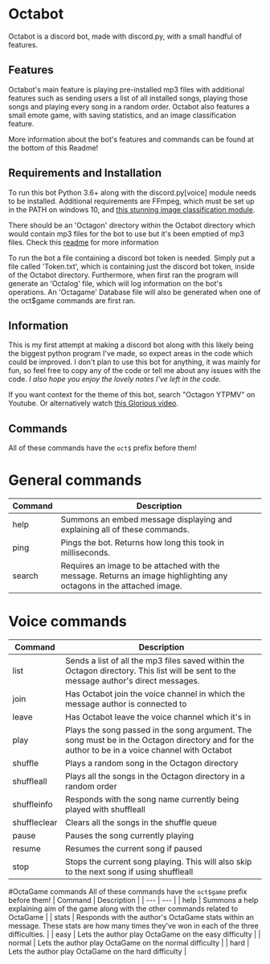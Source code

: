 # Octabot
Octabot is a discord bot, made with discord.py, with a small handful of features.

## Features
Octabot's main feature is playing pre-installed mp3 files with additional features such as sending users a list of all installed songs, playing those songs and playing every song in a random order. 
Octabot also features a small emote game, with saving statistics, and an image classification feature.

More information about the bot's features and commands can be found at the bottom of this Readme!

## Requirements and Installation
To run this bot Python 3.6+ along with the discord.py[voice] module needs to be installed. 
Additional requirements are FFmpeg, which must be set up in the PATH on windows 10, and [this stunning image classification module](https://github.com/Cloud11665/Octagon).

There should be an 'Octagon' directory within the Octabot directory which would contain mp3 files for the bot to use but it's been emptied of mp3 files. Check this [readme](Octabot/Octagon/README.md) for more information

To run the bot a file containing a discord bot token is needed. Simply put a file called 'Token.txt', which is containing just the discord bot token, inside of the Octabot directory. Furthermore, when first ran the program will generate an 'Octalog' file, which will log information on the bot's operations. An 'Octagame' Database file will also be generated when one of the oct$game commands are first ran.

## Information
This is my first attempt at making a discord bot along with this likely being the biggest python program I've made, so expect areas in the code which could be improved.
I don't plan to use this bot for anything, it was mainly for fun, so feel free to copy any of the code or tell me about any issues with the code. *I also hope you enjoy the lovely notes I've left in the code.*

If you want context for the theme of this bot, search "Octagon YTPMV" on Youtube. Or alternatively watch [this Glorious video](https://www.youtube.com/watch?v=ddWJatRxfz8).

## Commands
All of these commands have the ```oct$``` prefix before them!
# General commands
| Command | Description |
| --- | --- |
| help | Summons an embed message displaying and explaining all of these commands. |
| ping | Pings the bot. Returns how long this took in milliseconds. |
| search | Requires an image to be attached with the message. Returns an image highlighting any octagons in the attached image. |

# Voice commands
| Command | Description |
| --- | --- |
| list | Sends a list of all the mp3 files saved within the Octagon directory. This list will be sent to the message author's direct messages. |
| join | Has Octabot join the voice channel in which the message author is connected to |
| leave | Has Octabot leave the voice channel which it's in |
| play <song> | Plays the song passed in the song argument. The song must be in the Octagon directory and for the author to be in a voice channel with Octabot |
| shuffle | Plays a random song in the Octagon directory |
| shuffleall | Plays all the songs in the Octagon directory in a random order |
| shuffleinfo | Responds with the song name currently being played with shuffleall |
| shuffleclear | Clears all the songs in the shuffle queue |
| pause | Pauses the song currently playing |
| resume | Resumes the current song if paused |
| stop | Stops the current song playing. This will also skip to the next song if using shuffleall |

#OctaGame commands
All of these commands have the ```oct$game``` prefix before them!
| Command | Description |
| --- | --- |
| help | Summons a help explaining aim of the game along with the other commands related to OctaGame |
| stats | Responds with the author's OctaGame stats within an message. These stats are how many times they've won in each of the three difficulties. |
| easy | Lets the author play OctaGame on the easy difficulty |
| normal | Lets the author play OctaGame on the normal difficulty |
| hard | Lets the author play OctaGame on the hard difficulty |